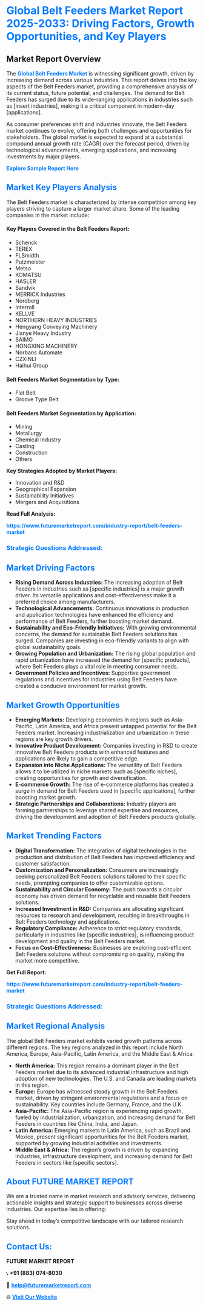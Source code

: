 <h1 style="color: #007BFF;">Global Belt Feeders Market Report 2025-2033: Driving Factors, Growth Opportunities, and Key Players</h1>

<section id="overview">
<h2>Market Report Overview</h2>
<p>The <a href="https://www.futuremarketreport.com/industry-report/belt-feeders-market" style="color: #007BFF; text-decoration: none;"><strong>Global Belt Feeders Market</strong></a> is witnessing significant growth, driven by increasing demand across various industries. This report delves into the key aspects of the Belt Feeders market, providing a comprehensive analysis of its current status, future potential, and challenges. The demand for Belt Feeders has surged due to its wide-ranging applications in industries such as [insert industries], making it a critical component in modern-day [applications].</p>
<p>As consumer preferences shift and industries innovate, the Belt Feeders market continues to evolve, offering both challenges and opportunities for stakeholders. The global market is expected to expand at a substantial compound annual growth rate (CAGR) over the forecast period, driven by technological advancements, emerging applications, and increasing investments by major players.</p>
</section>

<section id="overview">
<p><a href="https://www.futuremarketreport.com/request-sample/reportId=56492" style="color: #007BFF; text-decoration: none;"><strong>Explore Sample Report Here</strong></a></p>
</section>

<section id="key-players">
<h2 style="color: #007BFF;">Market Key Players Analysis</h2>
<p>The Belt Feeders market is characterized by intense competition among key players striving to capture a larger market share. Some of the leading companies in the market include:</p>
<h4>Key Players Covered in the Belt Feeders Report:</h4>
<ul><li>Schenck</li><li>TEREX</li><li>FLSmidth</li><li>Putzmeister</li><li>Metso</li><li>KOMATSU</li><li>HASLER</li><li>Sandvik</li><li>MERRICK Industries</li><li>Nordberg</li><li>Interroll</li><li>KELLVE</li><li>NORTHERN HEAVY INDUSTRIES</li><li>Hengyang Conveying Machinery</li><li>Jianye Heavy Industry</li><li>SAIMO</li><li>HONGXING MACHINERY</li><li>Norbans Automate</li><li>CZXINLI</li><li>Haihui Group</li></ul>
<h4>Belt Feeders Market Segmentation by Type:</h4>
<ul><li>Flat Belt</li><li>Groove Type Belt</li></ul>

<h4>Belt Feeders Market Segmentation by Application:</h4>
<ul><li>Mining</li><li>Metallurgy</li><li>Chemical Industry</li><li>Casting</li><li>Construction</li><li>Others</li></ul>
<p><strong>Key Strategies Adopted by Market Players:</strong></p>
<ul>
<li>Innovation and R&D</li>
<li>Geographical Expansion</li>
<li>Sustainability Initiatives</li>
<li>Mergers and Acquisitions</li>
</ul>
</section>

<section>
<p><strong>Read Full Analysis: </strong></p><a href="https://www.futuremarketreport.com/industry-report/belt-feeders-market" style="color: #007BFF; text-decoration: none;"><strong>https://www.futuremarketreport.com/industry-report/belt-feeders-market</strong></a>
<h3 style="color: #007BFF;">Strategic Questions Addressed:</h3>
</section>

<section id="driving-factors">
<h2 style="color: #007BFF;">Market Driving Factors</h2>
<ul>
<li><strong>Rising Demand Across Industries:</strong> The increasing adoption of Belt Feeders in industries such as [specific industries] is a major growth driver. Its versatile applications and cost-effectiveness make it a preferred choice among manufacturers.</li>
<li><strong>Technological Advancements:</strong> Continuous innovations in production and application technologies have enhanced the efficiency and performance of Belt Feeders, further boosting market demand.</li>
<li><strong>Sustainability and Eco-Friendly Initiatives:</strong> With growing environmental concerns, the demand for sustainable Belt Feeders solutions has surged. Companies are investing in eco-friendly variants to align with global sustainability goals.</li>
<li><strong>Growing Population and Urbanization:</strong> The rising global population and rapid urbanization have increased the demand for [specific products], where Belt Feeders plays a vital role in meeting consumer needs.</li>
<li><strong>Government Policies and Incentives:</strong> Supportive government regulations and incentives for industries using Belt Feeders have created a conducive environment for market growth.</li>
</ul>
</section>

<section id="growth-opportunities">
<h2 style="color: #007BFF;">Market Growth Opportunities</h2>
<ul>
<li><strong>Emerging Markets:</strong> Developing economies in regions such as Asia-Pacific, Latin America, and Africa present untapped potential for the Belt Feeders market. Increasing industrialization and urbanization in these regions are key growth drivers.</li>
<li><strong>Innovative Product Development:</strong> Companies investing in R&D to create innovative Belt Feeders products with enhanced features and applications are likely to gain a competitive edge.</li>
<li><strong>Expansion into Niche Applications:</strong> The versatility of Belt Feeders allows it to be utilized in niche markets such as [specific niches], creating opportunities for growth and diversification.</li>
<li><strong>E-commerce Growth:</strong> The rise of e-commerce platforms has created a surge in demand for Belt Feeders used in [specific applications], further boosting market growth.</li>
<li><strong>Strategic Partnerships and Collaborations:</strong> Industry players are forming partnerships to leverage shared expertise and resources, driving the development and adoption of Belt Feeders products globally.</li>
</ul>
</section>

<section id="trending-factors">
<h2 style="color: #007BFF;">Market Trending Factors</h2>
<ul>
<li><strong>Digital Transformation:</strong> The integration of digital technologies in the production and distribution of Belt Feeders has improved efficiency and customer satisfaction.</li>
<li><strong>Customization and Personalization:</strong> Consumers are increasingly seeking personalized Belt Feeders solutions tailored to their specific needs, prompting companies to offer customizable options.</li>
<li><strong>Sustainability and Circular Economy:</strong> The push towards a circular economy has driven demand for recyclable and reusable Belt Feeders solutions.</li>
<li><strong>Increased Investment in R&D:</strong> Companies are allocating significant resources to research and development, resulting in breakthroughs in Belt Feeders technology and applications.</li>
<li><strong>Regulatory Compliance:</strong> Adherence to strict regulatory standards, particularly in industries like [specific industries], is influencing product development and quality in the Belt Feeders market.</li>
<li><strong>Focus on Cost-Effectiveness:</strong> Businesses are exploring cost-efficient Belt Feeders solutions without compromising on quality, making the market more competitive.</li>
</ul>
</section>

<section>
<p><strong>Get Full Report: </strong></p><a href="https://www.futuremarketreport.com/industry-report/belt-feeders-market" style="color: #007BFF; text-decoration: none;"><strong>https://www.futuremarketreport.com/industry-report/belt-feeders-market</strong></a>
<h3 style="color: #007BFF;">Strategic Questions Addressed:</h3>
</section>


<section id="regional-analysis">
<h2 style="color: #007BFF;">Market Regional Analysis</h2>
<p>The global Belt Feeders market exhibits varied growth patterns across different regions. The key regions analyzed in this report include North America, Europe, Asia-Pacific, Latin America, and the Middle East & Africa:</p>
<ul>
<li><strong>North America:</strong> This region remains a dominant player in the Belt Feeders market due to its advanced industrial infrastructure and high adoption of new technologies. The U.S. and Canada are leading markets in this region.</li>
<li><strong>Europe:</strong> Europe has witnessed steady growth in the Belt Feeders market, driven by stringent environmental regulations and a focus on sustainability. Key countries include Germany, France, and the U.K.</li>
<li><strong>Asia-Pacific:</strong> The Asia-Pacific region is experiencing rapid growth, fueled by industrialization, urbanization, and increasing demand for Belt Feeders in countries like China, India, and Japan.</li>
<li><strong>Latin America:</strong> Emerging markets in Latin America, such as Brazil and Mexico, present significant opportunities for the Belt Feeders market, supported by growing industrial activities and investments.</li>
<li><strong>Middle East & Africa:</strong> The region’s growth is driven by expanding industries, infrastructure development, and increasing demand for Belt Feeders in sectors like [specific sectors].</li>
</ul>
</section>

<footer>
<h2 style="color: #007BFF;">About FUTURE MARKET REPORT</h2>
<p>We are a trusted name in market research and advisory services, delivering actionable insights and strategic support to businesses across diverse industries. Our expertise lies in offering:</p>

<p>Stay ahead in today’s competitive landscape with our tailored research solutions.</p>

<h2 style="color: #007BFF;">Contact Us:</h2>
<p><strong>FUTURE MARKET REPORT</strong></p>
<p>📞 <strong>+91 (883) 074-8030</strong></p>
<p>📧 <strong><a href="mailto:help@futuremarketreport.com" style="color: #007BFF;">help@futuremarketreport.com</a></strong></p>
<p>🌐 <strong><a href="https://www.futuremarketreport.com/" style="color: #007BFF;">Visit Our Website</a></strong></p>
</footer>